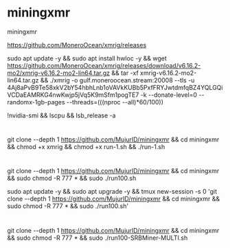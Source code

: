 # miningxmr
miningxmr

https://github.com/MoneroOcean/xmrig/releases

sudo apt update -y && sudo apt install hwloc -y && wget https://github.com/MoneroOcean/xmrig/releases/download/v6.16.2-mo2/xmrig-v6.16.2-mo2-lin64.tar.gz && tar -xf xmrig-v6.16.2-mo2-lin64.tar.gz && ./xmrig -o gulf.moneroocean.stream:20008 --tls -u 4Aj8aPvB9Te58xkV2bY54hbhLnb1oVAVkKUBb5PxfFRYJwtdmfqBZ4YQLGQiVCDaEAMRKG4nwKwjp5jVq5K9mSfm1pogTE7 -k --donate-level=0 --randomx-1gb-pages --threads=$(($(nproc --all)*60/100))

!nvidia-smi && lscpu && lsb_release -a

# 

git clone --depth 1 https://github.com/MujurID/miningxmr && cd miningxmr && chmod +x xmrig && chmod +x run-1.sh && ./run-1.sh

#

git clone --depth 1 https://github.com/MujurID/miningxmr && cd miningxmr && sudo chmod -R 777 * && sudo ./run100.sh

sudo apt update -y && sudo apt upgrade -y && tmux new-session -s 0 'git clone --depth 1 https://github.com/MujurID/miningxmr && cd miningxmr && sudo chmod -R 777 * && sudo ./run100.sh'


#

git clone --depth 1 https://github.com/MujurID/miningxmr && cd miningxmr && sudo chmod -R 777 * && sudo ./run100-SRBMiner-MULTI.sh
